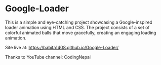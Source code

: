 # Google-Loader
This is a simple and eye-catching project showcasing a Google-inspired loader animation using HTML and CSS. The project consists of a set of colorful animated balls that move gracefully, creating an engaging loading animation.


Site live at: https://babita1408.github.io/Google-Loader/


Thanks to YouTube channel: CodingNepal
